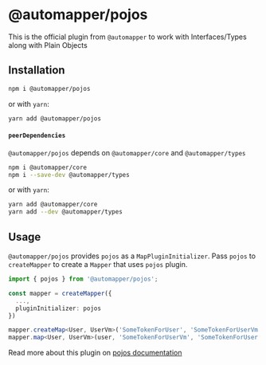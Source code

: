 # @automapper/pojos

This is the official plugin from `@automapper` to work with Interfaces/Types along with Plain Objects

## Installation

```sh
npm i @automapper/pojos
```

or with `yarn`:

```sh
yarn add @automapper/pojos
```

#### `peerDependencies`

`@automapper/pojos` depends on `@automapper/core` and `@automapper/types`

```sh
npm i @automapper/core
npm i --save-dev @automapper/types
```

or with `yarn`:

```sh
yarn add @automapper/core
yarn add --dev @automapper/types
```

## Usage

`@automapper/pojos` provides `pojos` as a `MapPluginInitializer`. Pass `pojos` to `createMapper` to create a `Mapper`
that uses `pojos` plugin.

```ts
import { pojos } from '@automapper/pojos';

const mapper = createMapper({
  ...,
  pluginInitializer: pojos
})

mapper.createMap<User, UserVm>('SomeTokenForUser', 'SomeTokenForUserVm');
mapper.map<User, UserVm>(user, 'SomeTokenForUserVm', 'SomeTokenForUser');
```

[comment]: <> (TODO: update docs site)
Read more about this plugin on [pojos documentation]()
